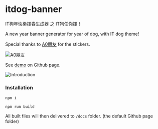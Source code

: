 # itdog-banner
IT狗年快樂揮春生成器 之 IT狗任你揮！

A new year banner generator for year of dog, with IT dog theme!

Special thanks to [A0朋友](https://www.facebook.com/A0Friends/) for the stickers.

![A0朋友](https://shawtim.github.io/itdog-banner/A0_icon.png)

See [demo](https://shawtim.github.io/itdog-banner/) on Github page.

![Introduction](https://shawtim.github.io/itdog-banner/intro.png)

### Installation
`npm i`

`npm run build`

All built files will then delivered to `/docs` folder. (the default Github page folder)
